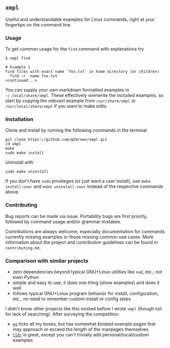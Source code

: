 
## `xmpl`

Useful and understandable examples for Linux commands, right at your fingertips on the command line.


### Usage

To get common usage for the `find` command with explanations try

```
$ xmpl find

# Example 1
find files with exact name `foo.txt` in home directory (or children)
  find ~/ -name foo.txt
<continued...>
```

You can supply your own markdown formatted examples in `~/.local/share/xmpl`.
These effectively overwrite the included examples, so start by copying the relevant example from `/usr/share/xmpl` or `/usr/local/share/xmpl` if you want to make edits.


### Installation

Clone and install by running the following commands in the terminal

```
git clone https://github.com/ghbrown/xmpl.git
cd xmpl
make
sudo make install
```

Uninstall with

```
sudo make uninstall
```

If you don't have `sudo` priveleges (or just want a user install), use
`make install-user` and `make uninstall-user` instead of the
respective commands above.


### Contributing

Bug reports can be made via issue. Portability bugs are first
priority, followed by command usage and/or grammar mistakes.

Contributions are always welcome, especially documentation for
commands currently missing examples or those missing common use
cases. More information about the project and contribution guidelines
can be found in `contributing.md`.


### Comparison with similar projects

- zero dependencies beyond typical GNU+Linux utilities like `sed`, etc.; not even Python
- simple and easy to use; it does one thing (show examples) and does it well
- follows typical GNU+Linux program behavior for install, configuration, etc., no need to remember custom install or config steps

I didn't know other projects like this existed before I wrote `xmpl`  (though not for lack of searching). After surveying the competition:
- [`eg`](https://github.com/srsudar/eg) ticks all my boxes, but has somewhat bloated example pages that may approach or exceed the length of the manpages themselves
- [`tldr`](https://github.com/tldr-pages/tldr) is great, except you can't trivially add personal/local/custom examples

